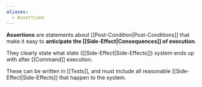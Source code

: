 ```yaml
---
aliases:
  - Assertions
---
```

**Assertions** are statements about [[Post-Condition|Post-Conditions]] that make it easy to **anticipate the [[Side-Effect|Consequences]] of execution**.

They clearly state what state ([[Side-Effect|Side-Effects]]) system ends up with after [[Command]] execution.

These can be written in [[Tests]], and must include all reasonable [[Side-Effect|Side-Effects]] that happen to the system.
